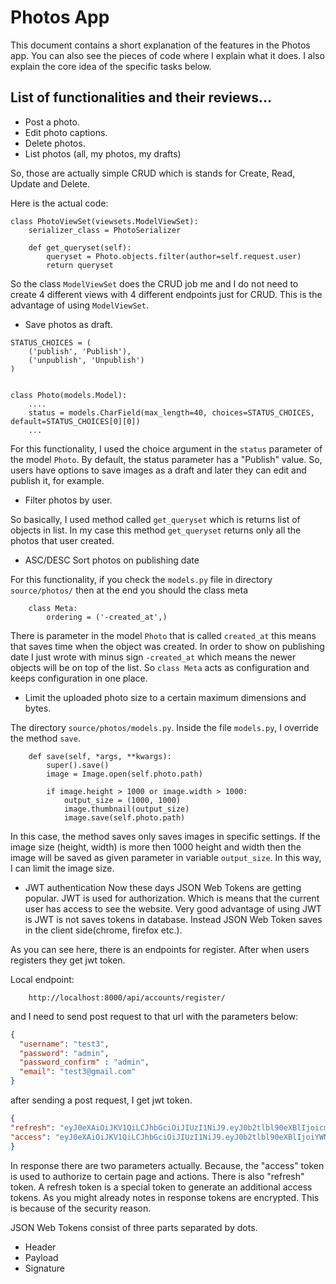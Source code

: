 # Photos App
This document contains a short explanation of the features in the Photos app. You can also see the pieces of code
where I explain what it does. I also explain the core idea of the specific tasks below.

## List of functionalities and their reviews...

- Post a photo.
- Edit photo captions.
- Delete photos.
- List photos (all, my photos, my drafts) 

So, those are actually simple CRUD which is stands for Create, Read, Update and Delete.

Here is the actual code:

```cython
class PhotoViewSet(viewsets.ModelViewSet):
    serializer_class = PhotoSerializer

    def get_queryset(self):
        queryset = Photo.objects.filter(author=self.request.user)
        return queryset
```

So the class `ModelViewSet` does the CRUD job me and I do not need to create 4 different views with 4 different
endpoints just for CRUD.  This is the advantage of using `ModelViewSet`.

- Save photos as draft.

```cython
STATUS_CHOICES = (
    ('publish', 'Publish'),
    ('unpublish', 'Unpublish')
)


class Photo(models.Model):
    ....
    status = models.CharField(max_length=40, choices=STATUS_CHOICES, default=STATUS_CHOICES[0][0])
    ...
```

For this functionality, I used the choice argument in the `status` parameter of the model `Photo`. By default, the status
parameter has a "Publish" value. So, users have options to save images as a draft and later
they can edit and publish it, for example. 

- Filter photos by user.

So basically, I used method called `get_queryset` which is returns list of objects in list.
In my case this method `get_queryset` returns only all the photos that user created.

- ASC/DESC Sort photos on publishing date

For this functionality, if you check the `models.py` file in directory `source/photos/` then 
at the end you should the class meta

```cython
    class Meta:
        ordering = ('-created_at',)
```
There is parameter in the model `Photo` that is called `created_at` this means that saves time when the object was created.
In order to show on publishing date I just wrote with minus sign `-created_at` which means the newer objects will be
on top of the list.  So `class Meta` acts as configuration and keeps configuration in one place.

- Limit the uploaded photo size to a certain maximum dimensions and bytes.

The directory `source/photos/models.py`. Inside the file `models.py`, I override the method `save`.

```cython
    def save(self, *args, **kwargs):
        super().save()
        image = Image.open(self.photo.path)

        if image.height > 1000 or image.width > 1000:
            output_size = (1000, 1000)
            image.thumbnail(output_size)
            image.save(self.photo.path)
```

In this case, the method saves only saves images in specific settings. If the image size (height, width)
is more then 1000 height and width then the image will be saved as given parameter in variable `output_size`.
In this way, I can limit the image size.


- JWT authentication
Now these days JSON Web Tokens are getting popular.  JWT is used for authorization.  Which is means that the current
user has access to see the website.  Very good advantage of using JWT is JWT is not saves tokens in database.  Instead
JSON Web Token saves in the client side(chrome, firefox etc.).

As you can see here, there is an endpoints for register. After when users registers they get jwt token.

Local endpoint:

```cython
    http://localhost:8000/api/accounts/register/
```

and I need to send post request to that url with the parameters below:

```json
{
  "username": "test3",
  "password": "admin",
  "password_confirm" : "admin",
  "email": "test3@gmail.com"
}
```

after sending a post request, I get jwt token.
```json
{
"refresh": "eyJ0eXAiOiJKV1QiLCJhbGciOiJIUzI1NiJ9.eyJ0b2tlbl90eXBlIjoicmVmcmVzaCIsImV4cCI6MTU5NTc2MTY0MSwianRpIjoiN2Q3YTk3MzFlYmYzNDYwYmI2YzYyZjYzYTIzZmY2ZTkiLCJ1c2VyX2lkIjozfQ.-nqaQwucaBn_Ya8LZNmq4RRVwSJ1EfXk8Qmn1PK4Ctw",
"access": "eyJ0eXAiOiJKV1QiLCJhbGciOiJIUzI1NiJ9.eyJ0b2tlbl90eXBlIjoiYWNjZXNzIiwiZXhwIjoxNTk1Njc1NTQxLCJqdGkiOiJlMTNkOTBiZjBhZWI0OTYyOWEyZmM0Y2Y2ZGNhYjU0NyIsInVzZXJfaWQiOjN9.5SysmQA43-ShQrR1HQ_AVGrJAZhy9Nex-RbkPbbgU8k"
}
```
In response there are two parameters actually.  Because, the "access" token is used to authorize to certain page
and actions.  There is also "refresh" token.  A refresh token is a special token to generate an additional access tokens.
As you might already notes in response tokens are encrypted.  This is because of the security reason.

JSON Web Tokens consist of three parts separated by dots.
- Header
- Payload
- Signature
